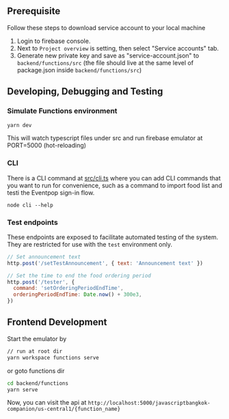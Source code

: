 ## Prerequisite

Follow these steps to download service account to your local machine

1. Login to firebase console.
2. Next to `Project overview` is setting, then select "Service accounts" tab.
3. Generate new private key and save as "service-account.json" to `backend/functions/src`
   (the file should live at the same level of package.json inside `backend/functions/src`)

## Developing, Debugging and Testing

### Simulate Functions environment

```bash
yarn dev
```

This will watch typescript files under src and run firebase emulator at PORT=5000
(hot-reloading)

### CLI

There is a CLI command at [src/cli.ts](src/cli.ts) where you can add CLI commands that you want to run for convenience,
such as a command to import food list and testi the Eventpop sign-in flow.

```
node cli --help
```

### Test endpoints

These endpoints are exposed to facilitate automated testing of the system.
They are restricted for use with the `test` environment only.

```js
// Set announcement text
http.post('/setTestAnnouncement', { text: 'Announcement text' })

// Set the time to end the food ordering period
http.post('/tester', {
  command: 'setOrderingPeriodEndTime',
  orderingPeriodEndTime: Date.now() + 300e3,
})
```

## Frontend Development

Start the emulator by

```bash
// run at root dir
yarn workspace functions serve
```

or goto functions dir

```bash
cd backend/functions
yarn serve
```

Now, you can visit the api at `http://localhost:5000/javascriptbangkok-companion/us-central1/{function_name}`
